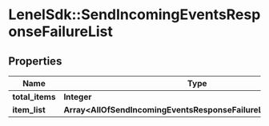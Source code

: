# LenelSdk::SendIncomingEventsResponseFailureList

## Properties
Name | Type | Description | Notes
------------ | ------------- | ------------- | -------------
**total_items** | **Integer** |  | [optional] 
**item_list** | **Array&lt;AllOfSendIncomingEventsResponseFailureListItemListItems&gt;** |  | [optional] 

